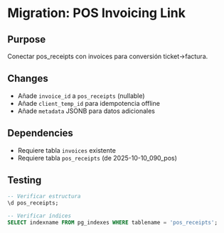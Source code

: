 # Migration: POS Invoicing Link

## Purpose
Conectar pos_receipts con invoices para conversión ticket→factura.

## Changes
- Añade `invoice_id` a `pos_receipts` (nullable)
- Añade `client_temp_id` para idempotencia offline
- Añade `metadata` JSONB para datos adicionales

## Dependencies
- Requiere tabla `invoices` existente
- Requiere tabla `pos_receipts` (de 2025-10-10_090_pos)

## Testing
```sql
-- Verificar estructura
\d pos_receipts;

-- Verificar índices
SELECT indexname FROM pg_indexes WHERE tablename = 'pos_receipts';
```
